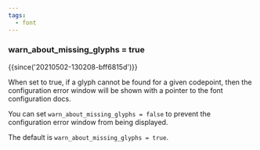 ```yaml
---
tags:
  - font
---
```

### warn_about_missing_glyphs = true

{{since('20210502-130208-bff6815d')}}

When set to true, if a glyph cannot be found for a given codepoint, then
the configuration error window will be shown with a pointer to the font
configuration docs.

You can set `warn_about_missing_glyphs = false` to prevent the configuration
error window from being displayed.

The default is `warn_about_missing_glyphs = true`.


